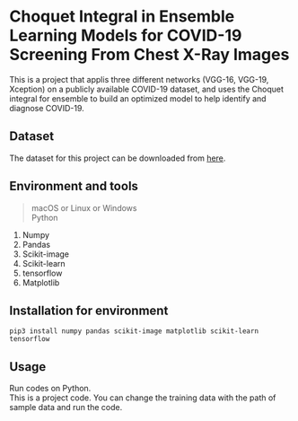 # Choquet Integral in Ensemble Learning Models for COVID-19 Screening From Chest X-Ray Images

This is a project that applis three different networks (VGG-16, VGG-19, Xception) on a publicly available COVID-19 dataset, and uses the Choquet integral for ensemble to build an optimized model to help identify and diagnose COVID-19.

## Dataset
The dataset for this project can be downloaded from [here](https://web.inf.ufpr.br/vri/databases/breast-cancer-histopathological-database-breakhis/). 

## Environment and tools

>macOS or Linux or Windows  
>Python

1. Numpy
2. Pandas
3. Scikit-image
4. Scikit-learn
5. tensorflow
6. Matplotlib

## Installation for environment

`pip3 install numpy pandas scikit-image matplotlib scikit-learn tensorflow`


## Usage
Run codes on Python.  
This is a project code. You can change the training data with the path of sample data and run the code.

